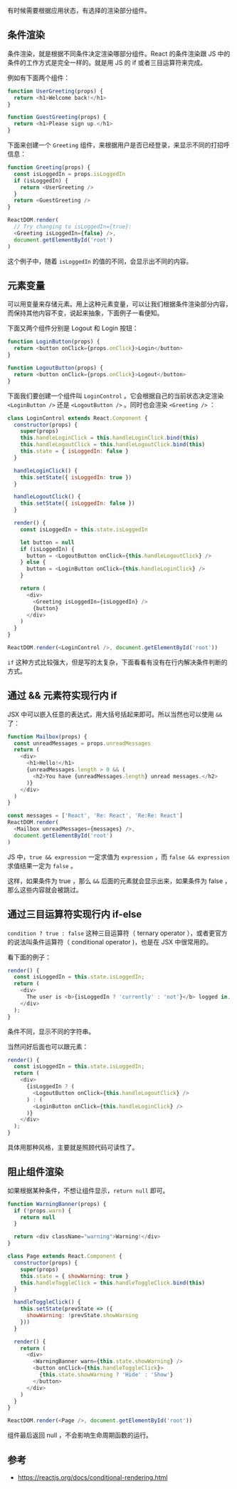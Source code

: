 有时候需要根据应用状态，有选择的渲染部分组件。

## 条件渲染

条件渲染，就是根据不同条件决定渲染哪部分组件。React 的条件渲染跟 JS 中的条件的工作方式是完全一样的。就是用 JS 的 if 或者三目运算符来完成。

例如有下面两个组件：

```js
function UserGreeting(props) {
  return <h1>Welcome back!</h1>
}

function GuestGreeting(props) {
  return <h1>Please sign up.</h1>
}
```

下面来创建一个 `Greeting` 组件，来根据用户是否已经登录，来显示不同的打招呼信息：

```js
function Greeting(props) {
  const isLoggedIn = props.isLoggedIn
  if (isLoggedIn) {
    return <UserGreeting />
  }
  return <GuestGreeting />
}

ReactDOM.render(
  // Try changing to isLoggedIn={true}:
  <Greeting isLoggedIn={false} />,
  document.getElementById('root')
)
```

这个例子中，随着 `isLoggedIn` 的值的不同，会显示出不同的内容。

## 元素变量

可以用变量来存储元素。用上这种元素变量，可以让我们根据条件渲染部分内容，而保持其他内容不变，说起来抽象，下面例子一看便知。

下面又两个组件分别是 Logout 和 Login 按钮：

```js
function LoginButton(props) {
  return <button onClick={props.onClick}>Login</button>
}

function LogoutButton(props) {
  return <button onClick={props.onClick}>Logout</button>
}
```

下面我们要创建一个组件叫 `LoginControl` 。它会根据自己的当前状态决定渲染 `<LoginButton />` 还是 `<LogoutButton />` 。同时也会渲染 `<Greeting />` ：

```js
class LoginControl extends React.Component {
  constructor(props) {
    super(props)
    this.handleLoginClick = this.handleLoginClick.bind(this)
    this.handleLogoutClick = this.handleLogoutClick.bind(this)
    this.state = { isLoggedIn: false }
  }

  handleLoginClick() {
    this.setState({ isLoggedIn: true })
  }

  handleLogoutClick() {
    this.setState({ isLoggedIn: false })
  }

  render() {
    const isLoggedIn = this.state.isLoggedIn

    let button = null
    if (isLoggedIn) {
      button = <LogoutButton onClick={this.handleLogoutClick} />
    } else {
      button = <LoginButton onClick={this.handleLoginClick} />
    }

    return (
      <div>
        <Greeting isLoggedIn={isLoggedIn} />
        {button}
      </div>
    )
  }
}

ReactDOM.render(<LoginControl />, document.getElementById('root'))
```

`if` 这种方式比较强大，但是写的太复杂，下面看看有没有在行内解决条件判断的方式。

## 通过 && 元素符实现行内 if

JSX 中可以嵌入任意的表达式，用大括号括起来即可。所以当然也可以使用 `&&` 了：

```js
function Mailbox(props) {
  const unreadMessages = props.unreadMessages
  return (
    <div>
      <h1>Hello!</h1>
      {unreadMessages.length > 0 && (
        <h2>You have {unreadMessages.length} unread messages.</h2>
      )}
    </div>
  )
}

const messages = ['React', 'Re: React', 'Re:Re: React']
ReactDOM.render(
  <Mailbox unreadMessages={messages} />,
  document.getElementById('root')
)
```

JS 中，`true && expression` 一定求值为 `expression` ，而 `false && expression` 求值结果一定为 `false` 。

这样，如果条件为 true ，那么 `&&` 后面的元素就会显示出来，如果条件为 false ，那么这些内容就会被跳过。

## 通过三目运算符实现行内 if-else

`condition ? true : false` 这种三目运算符（ ternary operator ），或者更官方的说法叫条件运算符（ conditional operator )，也是在 JSX 中很常用的。

看下面的例子：

```js
render() {
  const isLoggedIn = this.state.isLoggedIn;
  return (
    <div>
      The user is <b>{isLoggedIn ? 'currently' : 'not'}</b> logged in.
    </div>
  );
}
```

条件不同，显示不同的字符串。

当然问好后面也可以跟元素：

```js
render() {
  const isLoggedIn = this.state.isLoggedIn;
  return (
    <div>
      {isLoggedIn ? (
        <LogoutButton onClick={this.handleLogoutClick} />
      ) : (
        <LoginButton onClick={this.handleLoginClick} />
      )}
    </div>
  );
}
```

具体用那种风格，主要就是照顾代码可读性了。

## 阻止组件渲染

如果根据某种条件，不想让组件显示，`return null` 即可。

```js
function WarningBanner(props) {
  if (!props.warn) {
    return null
  }

  return <div className="warning">Warning!</div>
}

class Page extends React.Component {
  constructor(props) {
    super(props)
    this.state = { showWarning: true }
    this.handleToggleClick = this.handleToggleClick.bind(this)
  }

  handleToggleClick() {
    this.setState(prevState => ({
      showWarning: !prevState.showWarning
    }))
  }

  render() {
    return (
      <div>
        <WarningBanner warn={this.state.showWarning} />
        <button onClick={this.handleToggleClick}>
          {this.state.showWarning ? 'Hide' : 'Show'}
        </button>
      </div>
    )
  }
}

ReactDOM.render(<Page />, document.getElementById('root'))
```

组件最后返回 null ，不会影响生命周期函数的运行。

## 参考

* https://reactjs.org/docs/conditional-rendering.html

